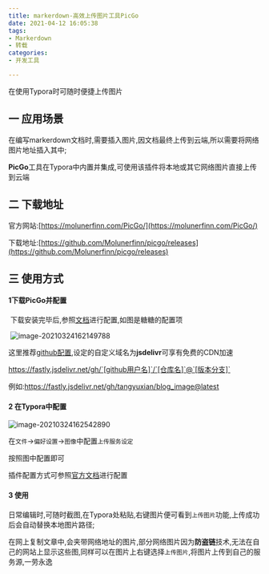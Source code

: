 ```yaml
---
title: markerdown-高效上传图片工具PicGo
date: 2021-04-12 16:05:38
tags:
- Markerdown
- 转载
categories:
- 开发工具

---
```

在使用Typora时可随时便捷上传图片
<!--more-->

## 一 应用场景

在编写markerdown文档时,需要插入图片,因文档最终上传到云端,所以需要将网络图片地址插入其中;

**PicGo**工具在Typora中内置并集成,可使用该插件将本地或其它网络图片直接上传到云端

## 二 下载地址

官方网站:[https://molunerfinn.com/PicGo/](https://molunerfinn.com/PicGo/)

下载地址:[https://github.com/Molunerfinn/picgo/releases](https://github.com/Molunerfinn/picgo/releases)

## 三 使用方式

#### 1下载PicGo并配置

​	下载安装完毕后,参照[文档](https://picgo.github.io/PicGo-Doc/zh/guide/config.html)进行配置,如图是糖糖的配置项

​	![image-20210324162149788](https://fastly.jsdelivr.net/gh/tangyuxian/blog_image@latest/PicGo/20210324162152.png)

这里推荐[github配置](https://picgo.github.io/PicGo-Doc/zh/guide/config.html#github图床),设定的自定义域名为**jsdelivr**可享有免费的CDN加速

https://fastly.jsdelivr.net/gh/`[github用户名]`/`[仓库名]`@`[版本分支]`

例如:https://fastly.jsdelivr.net/gh/tangyuxian/blog_image@latest

#### 2 在Typora中配置

<img src="https://fastly.jsdelivr.net/gh/tangyuxian/blog_image@latest/PicGo/20210324162544.png" alt="image-20210324162542890"  />

在`文件`->`偏好设置`->`图像`中配置`上传服务设定`

按照图中配置即可

插件配置方式可参照[官方文档](https://support.typora.io/Upload-Image/)进行配置

#### 3 使用

日常编辑时,可随时截图,在Typora处粘贴,右键图片便可看到`上传图片`功能,上传成功后会自动替换本地图片路径;

在网上复制文章中,会夹带网络地址的图片,部分网络图片因为**防盗链**技术,无法在自己的网站上显示这些图,同样可以在图片上右键选择`上传图片`,将图片上传到自己的服务源,一劳永逸
